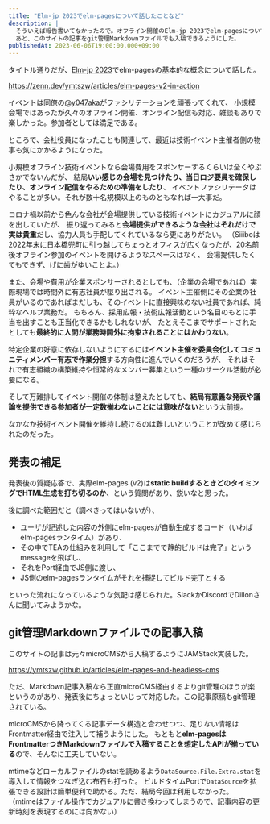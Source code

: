 ```yaml
---
title: "Elm-jp 2023でelm-pagesについて話したことなど"
description: |
  そういえば報告書いてなかったので。オフライン開催のElm-jp 2023でelm-pagesについて話した記録。
  あと、このサイトの記事をgit管理Markdownファイルでも入稿できるようにした。
publishedAt: 2023-06-06T19:00:00.000+09:00
---
```


タイトル通りだが、[Elm-jp 2023](https://elm-jp.connpass.com/event/280401/)でelm-pagesの基本的な概念について話した。

<https://zenn.dev/ymtszw/articles/elm-pages-v2-in-action>

イベントは同僚の[@y047aka](https://twitter.com/y047aka)がファシリテーションを頑張ってくれて、
小規模会場ではあったが久々のオフライン開催、オンライン配信も対応、雑談もありで楽しかった。参加者としては満足である。

ところで、会社役員になったことも関連して、最近は技術イベント主催者側の物事も気にかかるようになった。

小規模オフライン技術イベントなら会場費用をスポンサーするくらいは全くやぶさかでないんだが、
結局**いい感じの会場を見つけたり、当日ロジ要員を確保したり、オンライン配信をやるための準備をしたり**、
イベントファシリテータはやることが多い。それが数十名規模以上のものともなれば一大事だ。

コロナ禍以前から色んな会社が会場提供している技術イベントにカジュアルに顔を出していたが、
振り返ってみると**会場提供ができるような会社はそれだけで実は貴重**だし、協力人員も手配してくれているなら更にありがたい。
（Siiiboは2022年末に日本橋兜町に引っ越してちょっとオフィスが広くなったが、20名前後オフライン参加のイベントを開けるようなスペースはなく、
会場提供したくてもできず、げに歯がゆいことよ。）

また、会場や費用が企業スポンサーされるとしても、（企業の会場であれば）実際現場では時間外に有志社員が駆り出される。
イベント主催側にその企業の社員がいるのであればまだしも、そのイベントに直接興味のない社員であれば、純粋なヘルプ業務だ。
もちろん、採用広報・技術広報活動という名目のもとに手当を出すことも正当化できるかもしれないが、
たとえそこまでサポートされたとしても**最終的に人間が業務時間外に拘束されることにはかわりない**。

特定企業の好意に依存しないようにするには**イベント主催を委員会化してコミュニティメンバー有志で作業分担**する方向性に進んでいくのだろうが、
それはそれで有志組織の構築維持や恒常的なメンバー募集という一種のサークル活動が必要になる。

そして万難排してイベント開催の体制は整えたとしても、**結局有意義な発表や議論を提供できる参加者が一定数揃わないことには意味がない**という大前提。

なかなか技術イベント開催を維持し続けるのは難しいということが改めて感じられたのだった。

## 発表の補足

発表後の質疑応答で、実際elm-pages (v2)は**static buildするときどのタイミングでHTML生成を打ち切るのか**、という質問があり、鋭いなと思った。

後に調べた範囲だと（調べきってはいないが）、

- ユーザが記述した内容の外側にelm-pagesが自動生成するコード（いわばelm-pagesランタイム）があり、
- その中でTEAの仕組みを利用して「ここまでで静的ビルドは完了」というmessageを飛ばし、
- それをPort経由でJS側に渡し、
- JS側のelm-pagesランタイムがそれを捕捉してビルド完了とする

といった流れになっているような気配は感じられた。SlackかDiscordでDillonさんに聞いてみようかな。

## git管理Markdownファイルでの記事入稿

このサイトの記事は元々microCMSから入稿するようにJAMStack実装した。

<https://ymtszw.github.io/articles/elm-pages-and-headless-cms>

ただ、Markdown記事入稿なら正直microCMS経由するよりgit管理のほうが楽というのがあり、発表後にちょっといじって対応した。この記事原稿もgit管理されている。

microCMSから降ってくる記事データ構造と合わせつつ、足りない情報はFrontmatter経由で注入して補うようにした。
もともと**elm-pagesはFrontmatterつきMarkdownファイルで入稿することを想定したAPIが揃っている**ので、そんなに工夫していない。

mtimeなどローカルファイルのstatを読めるよう`DataSource.File.Extra.stat`を導入して情報をつなぎ込む布石も打った。
ビルドタイムPortで`DataSource`を拡張できる設計は簡単便利で助かる。ただ、結局今回は利用しなかった。
（mtimeはファイル操作でカジュアルに書き換わってしまうので、記事内容の更新時刻を表現するのには向かない）

